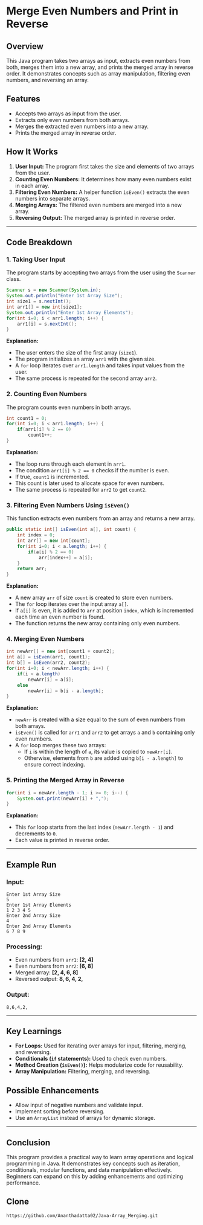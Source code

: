 



# Merge Even Numbers and Print in Reverse

## Overview
This Java program takes two arrays as input, extracts even numbers from both, merges them into a new array, and prints the merged array in reverse order. It demonstrates concepts such as array manipulation, filtering even numbers, and reversing an array.

## Features
- Accepts two arrays as input from the user.
- Extracts only even numbers from both arrays.
- Merges the extracted even numbers into a new array.
- Prints the merged array in reverse order.

## How It Works

1. **User Input:** The program first takes the size and elements of two arrays from the user.
2. **Counting Even Numbers:** It determines how many even numbers exist in each array.
3. **Filtering Even Numbers:** A helper function `isEven()` extracts the even numbers into separate arrays.
4. **Merging Arrays:** The filtered even numbers are merged into a new array.
5. **Reversing Output:** The merged array is printed in reverse order.

---
## Code Breakdown

### **1. Taking User Input**
The program starts by accepting two arrays from the user using the `Scanner` class.

```java
Scanner s = new Scanner(System.in);
System.out.println("Enter 1st Array Size");
int size1 = s.nextInt();
int arr1[] = new int[size1];
System.out.println("Enter 1st Array Elements");
for(int i=0; i < arr1.length; i++) {
    arr1[i] = s.nextInt();
}
```
**Explanation:**
- The user enters the size of the first array (`size1`).
- The program initializes an array `arr1` with the given size.
- A `for` loop iterates over `arr1.length` and takes input values from the user.
- The same process is repeated for the second array `arr2`.

### **2. Counting Even Numbers**
The program counts even numbers in both arrays.

```java
int count1 = 0;
for(int i=0; i < arr1.length; i++) {
    if(arr1[i] % 2 == 0)
        count1++;
}
```

**Explanation:**
- The loop runs through each element in `arr1`.
- The condition `arr1[i] % 2 == 0` checks if the number is even.
- If true, `count1` is incremented.
- This count is later used to allocate space for even numbers.
- The same process is repeated for `arr2` to get `count2`.

### **3. Filtering Even Numbers Using `isEven()`**
This function extracts even numbers from an array and returns a new array.

```java
public static int[] isEven(int a[], int count) {
    int index = 0;
    int arr[] = new int[count];
    for(int i=0; i < a.length; i++) {
        if(a[i] % 2 == 0)
            arr[index++] = a[i];
    }
    return arr;
}
```

**Explanation:**
- A new array `arr` of size `count` is created to store even numbers.
- The `for` loop iterates over the input array `a[]`.
- If `a[i]` is even, it is added to `arr` at position `index`, which is incremented each time an even number is found.
- The function returns the new array containing only even numbers.

### **4. Merging Even Numbers**
```java
int newArr[] = new int[count1 + count2];
int a[] = isEven(arr1, count1);
int b[] = isEven(arr2, count2);
for(int i=0; i < newArr.length; i++) {
    if(i < a.length)
        newArr[i] = a[i];
    else
        newArr[i] = b[i - a.length];
}
```

**Explanation:**
- `newArr` is created with a size equal to the sum of even numbers from both arrays.
- `isEven()` is called for `arr1` and `arr2` to get arrays `a` and `b` containing only even numbers.
- A `for` loop merges these two arrays:
  - If `i` is within the length of `a`, its value is copied to `newArr[i]`.
  - Otherwise, elements from `b` are added using `b[i - a.length]` to ensure correct indexing.

### **5. Printing the Merged Array in Reverse**
```java
for(int i = newArr.length - 1; i >= 0; i--) {
    System.out.print(newArr[i] + ",");
}
```
**Explanation:**
- This `for` loop starts from the last index (`newArr.length - 1`) and decrements to `0`.
- Each value is printed in reverse order.

---
## Example Run
### **Input:**
```
Enter 1st Array Size
5
Enter 1st Array Elements
1 2 3 4 5
Enter 2nd Array Size
4
Enter 2nd Array Elements
6 7 8 9
```
### **Processing:**
- Even numbers from `arr1`: **[2, 4]**
- Even numbers from `arr2`: **[6, 8]**
- Merged array: **[2, 4, 6, 8]**
- Reversed output: **8, 6, 4, 2,**

### **Output:**
```
8,6,4,2,
```

---
## Key Learnings
- **For Loops:** Used for iterating over arrays for input, filtering, merging, and reversing.
- **Conditionals (`if` statements):** Used to check even numbers.
- **Method Creation (`isEven()`):** Helps modularize code for reusability.
- **Array Manipulation:** Filtering, merging, and reversing.

## Possible Enhancements
- Allow input of negative numbers and validate input.
- Implement sorting before reversing.
- Use an `ArrayList` instead of arrays for dynamic storage.

---
## Conclusion
This program provides a practical way to learn array operations and logical programming in Java. It demonstrates key concepts such as iteration, conditionals, modular functions, and data manipulation effectively. Beginners can expand on this by adding enhancements and optimizing performance.



## Clone
```
https://github.com/Ananthadatta02/Java-Array_Merging.git
```
